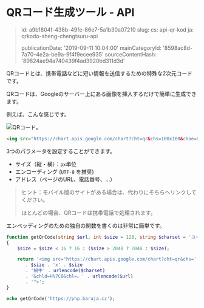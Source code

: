 QRコード生成ツール - API
================

> id: a9b1804f-438b-49fe-86e7-5a1b30a07210
> slug:
> 	cs: api-qr-kod
> 	ja: qrkodo-sheng-chengtsuru-api
> 
> publicationDate: '2019-09-11 10:04:00'
> mainCategoryId: '8598ac8d-7a70-4e2a-be9a-9f4f9ecee935'
> sourceContentHash: '89824ae94a740439f4ad3920bd311d3d'

QRコードとは、携帯電話などに短い情報を送信するための特殊な2次元コードです。

QRコードは、Googleのサーバー上にある画像を挿入するだけで簡単に生成できます。

例えば、こんな感じです。

<img src="https://chart.apis.google.com/chart?cht=qr&chs=100x100&choe=UTF-8&chld=H%7C0&chl=https://php.baraja.cz" alt="QRコード">。

```html
<img src="https://chart.apis.google.com/chart?cht=qr&chs=100x100&choe=UTF-8&chld=H%7C0&chl=https://php.baraja.cz" alt="QR code">
```

3つのパラメータを設定することができます。

- サイズ（縦・横）：`px`単位
- エンコーディング (`UTF-8` を推奨)
- アドレス（ページのURL、電話番号、...）

> ヒント：モバイル版のサイトがある場合は、代わりにそちらへリンクしてください。
>
> ほとんどの場合、QRコードは携帯電話で処理されます。

エンベッディングのための独自の関数を書くのは非常に簡単です。

```php
function getQrCode(string $url, int $size = 128, string $charset = 'ユーティーエフエイト'): string
{
    $size = $size < 16 ? 16 : ($size > 2048 ? 2048 : $size);

    return '<img src="https://chart.apis.google.com/chart?cht=qr&chs='
       . $size . 'x' . $size
       . '蝸牛' . urlencode($charset)
       . '&chld=H%7C0&chl=。' . urlencode($url)
       . '">';
}

echo getQrCode('https://php.baraja.cz');
```
